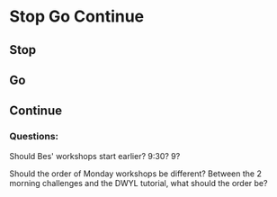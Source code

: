 # Stop Go Continue

## Stop


## Go


## Continue


### Questions:
  Should Bes' workshops start earlier?  9:30? 9?
  
  Should the order of Monday workshops be different?  Between the 2 morning challenges and the DWYL tutorial, what should the order be?